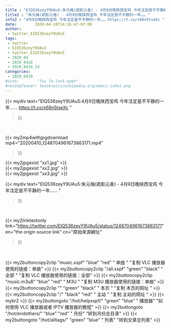 ```yaml
---
title : "EIQ536zeyY9UAu5:朱元梅(疏影沁香) - 4月9日晚陕西宝鸡 今年注定是不平静的一年…… "
title2 : "朱元梅(疏影沁香) - 4月9日晚陕西宝鸡 今年注定是不平静的一年…… "
info2 : "4月9日晚陕西宝鸡 今年注定是不平静的一年…… https://t.co/x68n5tseXc "
date:        2020-04-10T14:16:47-07:00
author:
 - twitter_EIQ536zeyY9UAu5
tags:
 - twitter
 - EIQ536zeyY9UAu5
 - twitter_EIQ536zeyY9UAu5
 - 2020_04
 - 2020_0410
 - 2020_0410_14
categories:
 - 2020_0410
#icon:        "fas fa-lock-open"
#resImgTeaser: teaserpics/wikipedia.org/emacs-jokes.png
---
```


{{< mydiv text="EIQ536zeyY9UAu5:4月9日晚陕西宝鸡 今年注定是不平静的一年…… https://t.co/x68n5tseXc "
>}}
<br>


{{< my2mp4withjpgdownload mp4="20200410_1248704961673863171.mp4"
>}}

{{< my2jpgexist "xx1.jpg" >}}<br>
{{< my2jpgexist "xx2.jpg" >}}<br>
{{< my2jpgexist "xx3.jpg" >}}<br>



{{< mydiv text="EIQ536zeyY9UAu5:朱元梅(疏影沁香) - 4月9日晚陕西宝鸡 今年注定是不平静的一年…… "
>}}
<br>

{{< my2linktextonly link="https://twitter.com/EIQ536zeyY9UAu5/status/1248704961673863171"
en="the origin source link" cn="原始來源網址"
>}}


<br>

{{< my2buttoncopy2clip "music.xspf"        "blue"   "red"    " 单曲 "  "复制 VLC 播放器使用的链接：单曲" >}} {{< my2buttoncopy2clip "/all.xspf"         "green"  "black"  " 全部 "  "复制 VLC 播放器使用的链接：全部" >}} {{< my2buttoncopy2clip "music.m3u8"        "blue"   "red"    " M3U  "    "复制 M3U 播放器使用的链接：单曲" >}} {{< my2buttoncopy2clip ""                  "green"  "black"  " 本页 "    "复制 本页的网址 " >}} {{< my2buttoncopy2clip "/"                 "black"  "red"    " 主站 "    "复制 主站的网址 " >}} {{< mybr2 >}} {{< my2buttongoto      "/hot/helpxspf/"    "green"  "blue"   " 播放器" "如何使用 VLC 播放器或者 IPTV 播放器的教程" >}} {{< my2buttongoto      "/hot/endothers/"   "blue"   "red"    " 月份"   "转到月份总目录" >}} {{< my2buttongoto      "/hot/alltags/"     "green"  "blue"   " 列表"   "转到文章总列表" >}} 
